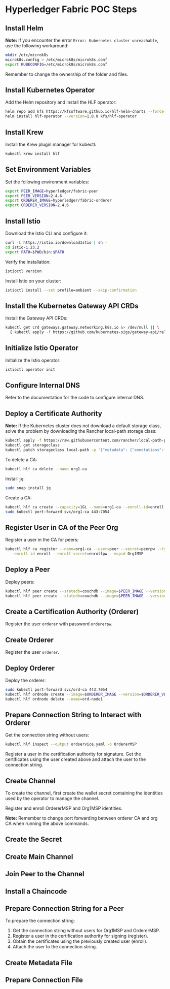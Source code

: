 # Hyperledger Fabric POC Steps

## Install Helm

**Note:**
If you encounter the error `Error: Kubernetes cluster unreachable`, use the following workaround:
```sh
mkdir /etc/microk8s
microk8s.config > /etc/microk8s/microk8s.conf
export KUBECONFIG=/etc/microk8s/microk8s.conf
```
Remember to change the ownership of the folder and files.

## Install Kubernetes Operator

Add the Helm repository and install the HLF operator:
```sh
helm repo add kfs https://kfsoftware.github.io/hlf-helm-charts --force-update
helm install hlf-operator --version=1.8.0 kfs/hlf-operator
```

## Install Krew

Install the Krew plugin manager for kubectl:
```sh
kubectl krew install hlf
```

## Set Environment Variables

Set the following environment variables:
```sh
export PEER_IMAGE=hyperledger/fabric-peer
export PEER_VERSION=2.4.6
export ORDERER_IMAGE=hyperledger/fabric-orderer
export ORDERER_VERSION=2.4.6
```

## Install Istio

Download the Istio CLI and configure it:
```sh
curl -L https://istio.io/downloadIstio | sh -
cd istio-1.23.2
export PATH=$PWD/bin:$PATH
```
Verify the installation:
```sh
istioctl version
```
Install Istio on your cluster:
```sh
istioctl install --set profile=ambient --skip-confirmation
```

## Install the Kubernetes Gateway API CRDs

Install the Gateway API CRDs:
```sh
kubectl get crd gateways.gateway.networking.k8s.io &> /dev/null || \
  { kubectl apply -f https://github.com/kubernetes-sigs/gateway-api/releases/download/v1.1.0/standard-install.yaml; }
```

## Initialize Istio Operator

Initialize the Istio operator:
```sh
istioctl operator init
```

## Configure Internal DNS

Refer to the documentation for the code to configure internal DNS.

## Deploy a Certificate Authority

**Note:**
If the Kubernetes cluster does not download a default storage class, solve the problem by downloading the Rancher local-path storage class:
```sh
kubectl apply -f https://raw.githubusercontent.com/rancher/local-path-provisioner/master/deploy/local-path-storage.yaml
kubectl get storageclass
kubectl patch storageclass local-path -p '{"metadata": {"annotations":{"storageclass.kubernetes.io/is-default-class":"true"}}}'
```

To delete a CA:
```sh
kubectl hlf ca delete --name org1-ca
```
Install `jq`:
```sh
sudo snap install jq
```
Create a CA:
```sh
kubectl hlf ca create --capacity=1Gi --name=org1-ca --enroll-id=enroll --enroll-pw=enrollpw --hosts=org1-ca.localho.st --istio-port=443
sudo kubectl port-forward svc/org1-ca 443:7054
```

## Register User in CA of the Peer Org

Register a user in the CA for peers:
```sh
kubectl hlf ca register --name=org1-ca --user=peer --secret=peerpw --type=peer \
  --enroll-id enroll --enroll-secret=enrollpw --mspid Org1MSP
```

## Deploy a Peer

Deploy peers:
```sh
kubectl hlf peer create --statedb=couchdb --image=$PEER_IMAGE --version=$PEER_VERSION --enroll-id=peer --mspid=Org1MSP --enroll-pw=peerpw --capacity=5Gi --name=org1-peer0 --ca-name=org1-ca.default --hosts=peer0-org1.localho.st --istio-port=443
kubectl hlf peer create --statedb=couchdb --image=$PEER_IMAGE --version=$PEER_VERSION --enroll-id=peer --mspid=Org1MSP --enroll-pw=peerpw --capacity=5Gi --name=org1-peer1 --ca-name=org1-ca.default --hosts=peer1-org1.localho.st --istio-port=443
```

## Create a Certification Authority (Orderer)

Register the user `orderer` with password `ordererpw`.

## Create Orderer

Register the user `orderer`.

## Deploy Orderer

Deploy the orderer:
```sh
sudo kubectl port-forward svc/ord-ca 443:7054
kubectl hlf ordnode create --image=$ORDERER_IMAGE --version=$ORDERER_VERSION --enroll-id=orderer --mspid=OrdererMSP --enroll-pw=ordererpw --capacity=2Gi --name=ord-node1 --ca-name=ord-ca.default --hosts=orderer0-ord.localho.st --istio-port=443
kubectl hlf ordnode delete --name=ord-node1
```

## Prepare Connection String to Interact with Orderer

Get the connection string without users:
```sh
kubectl hlf inspect --output ordservice.yaml -o OrdererMSP
```
Register a user in the certification authority for signature. Get the certificates using the user created above and attach the user to the connection string.

## Create Channel

To create the channel, first create the wallet secret containing the identities used by the operator to manage the channel.

Register and enroll OrdererMSP and Org1MSP identities.

**Note:** Remember to change port forwarding between orderer CA and org CA when running the above commands.

## Create the Secret

## Create Main Channel

## Join Peer to the Channel

## Install a Chaincode

## Prepare Connection String for a Peer

To prepare the connection string:
1. Get the connection string without users for Org1MSP and OrdererMSP.
2. Register a user in the certification authority for signing (register).
3. Obtain the certificates using the previously created user (enroll).
4. Attach the user to the connection string.

## Create Metadata File

## Prepare Connection File
